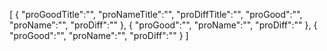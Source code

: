[
	{
		"proGoodTitle":"",
		"proNameTitle":"",
		"proDiffTitle":"",
		"proGood":"",
		"proName":"",
		"proDiff":""
	},
	{
		"proGood":"",
		"proName":"",
		"proDiff":""
	},
	{
		"proGood":"",
		"proName":"",
		"proDiff":""
	}
]